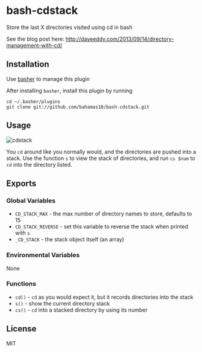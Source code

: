 bash-cdstack
============

Store the last X directories visited using cd in bash

See the blog post here: http://daveeddy.com/2013/09/14/directory-management-with-cd/

Installation
------------

Use [basher](https://github.com/bahamas10/basher) to manage this plugin

After installing `basher`, install this plugin by running

    cd ~/.basher/plugins
    git clone git://github.com/bahamas10/bash-cdstack.git

Usage
-----

![cdstack](http://daveeddy.com/static/media/2013/09/cdstack.png)

You `cd` around like you normally would, and the directories are pushed into a
stack. Use the function `s` to view the stack of directories, and run `cs $num` to
`cd` into the directory listed.

Exports
-------

### Global Variables

- `CD_STACK_MAX` - the max number of directory names to store, defaults to 15
- `CD_STACK_REVERSE` - set this variable to reverse the stack when printed with `s`
- `_CD_STACK` - the stack object itself (an array)

### Environmental Variables

None

### Functions

- `cd()` - `cd` as you would expect it, but it records directories into the stack
- `s()` - show the current directory stack
- `cs()` - `cd` into a stacked directory by using its number

License
-------

MIT
